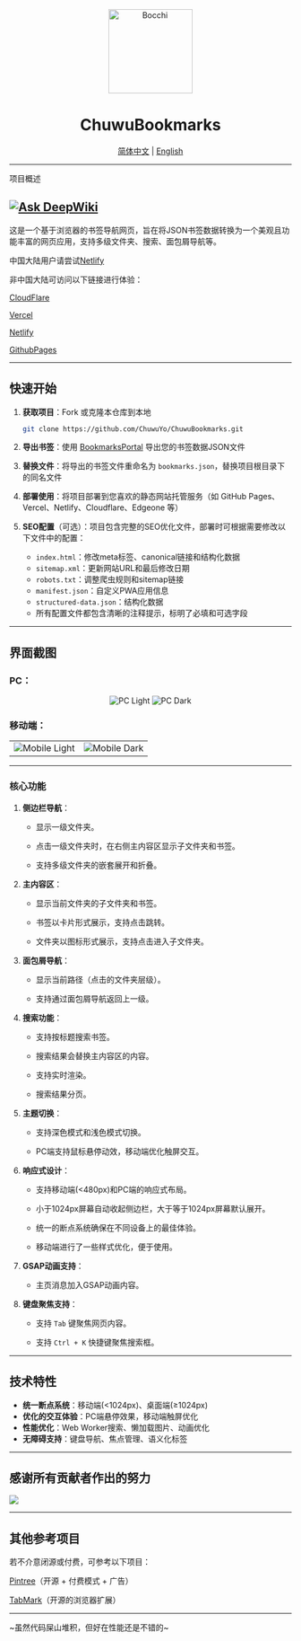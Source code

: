 <div align="center">
    <img src="assets\icon\bocchi.png" alt="Bocchi" width="150" height="150">
    <h1>ChuwuBookmarks</h1>
    <a href="README.md">简体中文</a> | <a href="docs/README/README_EN.md">English</a>
</div>

---
项目概述

[![Ask DeepWiki](https://deepwiki.com/badge.svg)](https://deepwiki.com/ChuwuYo/ChuwuBookmarks)
---

这是一个基于浏览器的书签导航网页，旨在将JSON书签数据转换为一个美观且功能丰富的网页应用，支持多级文件夹、搜索、面包屑导航等。

中国大陆用户请尝试[Netlify](https://chuwubookmarks.netlify.app/)

非中国大陆可访问以下链接进行体验：

[CloudFlare](https://chuwubookmarks.pages.dev/)

[Vercel](https://chuwubookmarks.vercel.app/)

[Netlify](https://chuwubookmarks.netlify.app/)

[GithubPages](https://chuwuyo.github.io/ChuwuBookmarks/)

***

## 快速开始

1. **获取项目**：Fork 或克隆本仓库到本地
   ```bash
   git clone https://github.com/ChuwuYo/ChuwuBookmarks.git
   ```

2. **导出书签**：使用 [BookmarksPortal](https://github.com/ChuwuYo/BookmarksPortal) 导出您的书签数据JSON文件

3. **替换文件**：将导出的书签文件重命名为 `bookmarks.json`，替换项目根目录下的同名文件

4. **部署使用**：将项目部署到您喜欢的静态网站托管服务（如 GitHub Pages、Vercel、Netlify、Cloudflare、Edgeone 等）

5. **SEO配置**（可选）：项目包含完整的SEO优化文件，部署时可根据需要修改以下文件中的配置：
   - `index.html`：修改meta标签、canonical链接和结构化数据
   - `sitemap.xml`：更新网站URL和最后修改日期
   - `robots.txt`：调整爬虫规则和sitemap链接
   - `manifest.json`：自定义PWA应用信息
   - `structured-data.json`：结构化数据
   - 所有配置文件都包含清晰的注释提示，标明了必填和可选字段

***

## 界面截图
### PC：

<div align="center">
    <img src="https://github.com/user-attachments/assets/775145ba-d14d-4b6f-af1e-22172b11f248" alt="PC Light">
    <img src="https://github.com/user-attachments/assets/51f50f97-278f-44cf-a4c7-b01660f6e72b" alt="PC Dark">
</div>

### 移动端：

<table>
    <tr>
        <td>
            <img src="https://github.com/user-attachments/assets/ef1388b7-47d0-485c-af06-83b4ee823023" alt="Mobile Light">
        </td>
        <td>
            <img src="https://github.com/user-attachments/assets/3d647648-2f7c-40ad-a28c-3382992291a8" alt="Mobile Dark">
        </td>
    </tr>
</table>

---

### **核心功能**

1. **侧边栏导航**：
   
   * 显示一级文件夹。
   
   * 点击一级文件夹时，在右侧主内容区显示子文件夹和书签。
   
   * 支持多级文件夹的嵌套展开和折叠。

2. **主内容区**：
   
   * 显示当前文件夹的子文件夹和书签。
   
   * 书签以卡片形式展示，支持点击跳转。
   
   * 文件夹以图标形式展示，支持点击进入子文件夹。

3. **面包屑导航**：
   
   * 显示当前路径（点击的文件夹层级）。
   
   * 支持通过面包屑导航返回上一级。

4. **搜索功能**：
   
   * 支持按标题搜索书签。
   
   * 搜索结果会替换主内容区的内容。
  
   * 支持实时渲染。

   * 搜索结果分页。

5. **主题切换**：
   
   * 支持深色模式和浅色模式切换。
  
   * PC端支持鼠标悬停动效，移动端优化触屏交互。

6. **响应式设计**：
   
   * 支持移动端(<480px)和PC端的响应式布局。
  
   * 小于1024px屏幕自动收起侧边栏，大于等于1024px屏幕默认展开。
   
   * 统一的断点系统确保在不同设备上的最佳体验。

   * 移动端进行了一些样式优化，便于使用。

7. **GSAP动画支持**：

   * 主页消息加入GSAP动画内容。

8. **键盘聚焦支持**：

   * 支持 `Tab` 键聚焦网页内容。

   * 支持 `Ctrl + K` 快捷键聚焦搜索框。

* * *


## 技术特性

* **统一断点系统**：移动端(<1024px)、桌面端(≥1024px)
* **优化的交互体验**：PC端悬停效果，移动端触屏优化
* **性能优化**：Web Worker搜索、懒加载图片、动画优化
* **无障碍支持**：键盘导航、焦点管理、语义化标签

---


## 感谢所有贡献者作出的努力
<a href="https://github.com/ChuwuYo/ChuwuBookmarks/graphs/contributors" target="_blank">
  <img src="https://contrib.rocks/image?repo=ChuwuYo/ChuwuBookmarks" />
</a>

***

## 其他参考项目

若不介意闭源或付费，可参考以下项目：

[Pintree](https://github.com/Pintree-io/pintree)（开源 + 付费模式 + 广告）

[TabMark](https://github.com/Alanrk/TabMark-Bookmark-New-Tab)（开源的浏览器扩展）

---

~虽然代码屎山堆积，但好在性能还是不错的~
